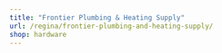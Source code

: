 ```yaml
---
title: "Frontier Plumbing & Heating Supply"
url: /regina/frontier-plumbing-and-heating-supply/
shop: hardware
---
```

